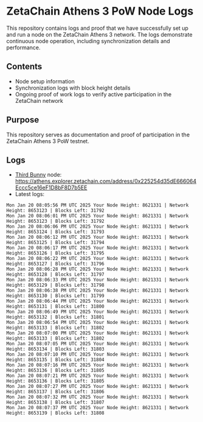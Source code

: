 # ZetaChain Athens 3 PoW Node Logs
This repository contains logs and proof that we have successfully set up and run a node on the ZetaChain Athens 3 network. The logs demonstrate continuous node operation, including synchronization details and performance.

## Contents
- Node setup information
- Synchronization logs with block height details
- Ongoing proof of work logs to verify active participation in the ZetaChain network

## Purpose
This repository serves as documentation and proof of participation in the ZetaChain Athens 3 PoW testnet.

## Logs

- [Third Bunny](https://thirdbunny.xyz/) node: https://athens.explorer.zetachain.com/address/0x225254d35dE666064Eccc5ce16eF1D8bF8D7b5EE
- Latest logs:
```
Mon Jan 20 08:05:56 PM UTC 2025 Your Node Height: 8621331 | Network Height: 8653123 | Blocks Left: 31792
Mon Jan 20 08:06:01 PM UTC 2025 Your Node Height: 8621331 | Network Height: 8653123 | Blocks Left: 31792
Mon Jan 20 08:06:06 PM UTC 2025 Your Node Height: 8621331 | Network Height: 8653124 | Blocks Left: 31793
Mon Jan 20 08:06:12 PM UTC 2025 Your Node Height: 8621331 | Network Height: 8653125 | Blocks Left: 31794
Mon Jan 20 08:06:17 PM UTC 2025 Your Node Height: 8621331 | Network Height: 8653126 | Blocks Left: 31795
Mon Jan 20 08:06:22 PM UTC 2025 Your Node Height: 8621331 | Network Height: 8653127 | Blocks Left: 31796
Mon Jan 20 08:06:28 PM UTC 2025 Your Node Height: 8621331 | Network Height: 8653128 | Blocks Left: 31797
Mon Jan 20 08:06:33 PM UTC 2025 Your Node Height: 8621331 | Network Height: 8653129 | Blocks Left: 31798
Mon Jan 20 08:06:38 PM UTC 2025 Your Node Height: 8621331 | Network Height: 8653130 | Blocks Left: 31799
Mon Jan 20 08:06:44 PM UTC 2025 Your Node Height: 8621331 | Network Height: 8653131 | Blocks Left: 31800
Mon Jan 20 08:06:49 PM UTC 2025 Your Node Height: 8621331 | Network Height: 8653132 | Blocks Left: 31801
Mon Jan 20 08:06:54 PM UTC 2025 Your Node Height: 8621331 | Network Height: 8653133 | Blocks Left: 31802
Mon Jan 20 08:07:00 PM UTC 2025 Your Node Height: 8621331 | Network Height: 8653133 | Blocks Left: 31802
Mon Jan 20 08:07:05 PM UTC 2025 Your Node Height: 8621331 | Network Height: 8653134 | Blocks Left: 31803
Mon Jan 20 08:07:10 PM UTC 2025 Your Node Height: 8621331 | Network Height: 8653135 | Blocks Left: 31804
Mon Jan 20 08:07:16 PM UTC 2025 Your Node Height: 8621331 | Network Height: 8653136 | Blocks Left: 31805
Mon Jan 20 08:07:21 PM UTC 2025 Your Node Height: 8621331 | Network Height: 8653136 | Blocks Left: 31805
Mon Jan 20 08:07:27 PM UTC 2025 Your Node Height: 8621331 | Network Height: 8653137 | Blocks Left: 31806
Mon Jan 20 08:07:32 PM UTC 2025 Your Node Height: 8621331 | Network Height: 8653138 | Blocks Left: 31807
Mon Jan 20 08:07:37 PM UTC 2025 Your Node Height: 8621331 | Network Height: 8653139 | Blocks Left: 31808
```
